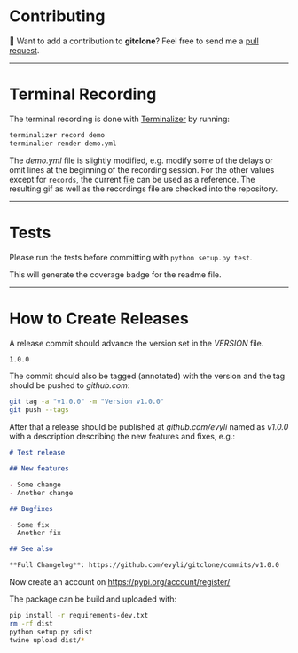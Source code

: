 # Contributing

👋 Want to add a contribution to **gitclone**? Feel free to send me a [pull request](https://github.com/evyli/gitclone/compare).

---

# Terminal Recording

The terminal recording is done with [Terminalizer](https://github.com/faressoft/terminalizer) by running:

```bash
terminalizer record demo
terminalier render demo.yml
```

The *demo.yml* file is slightly modified, e.g. modify some of the delays or omit lines at the beginning of the recording session. For the other values except for `records`, the current [file](https://github.com/evyli/gitclone/blob/master/img/terminalizer/demo.yml) can be used as a reference. The resulting gif as well as the recordings file are checked into the repository.

---

# Tests

Please run the tests before committing with `python setup.py test`.

This will generate the coverage badge for the readme file.

---

# How to Create Releases

A release commit should advance the version set in the *VERSION* file.

```txt
1.0.0
```

The commit should also be tagged (annotated) with the version and the tag should be pushed to *github.com*:

```bash
git tag -a "v1.0.0" -m "Version v1.0.0"
git push --tags
```

After that a release should be published at *github.com/evyli* named as *v1.0.0* with a description describing the new features and fixes, e.g.:

```markdown
# Test release

## New features

- Some change
- Another change

## Bugfixes

- Some fix
- Another fix

## See also

**Full Changelog**: https://github.com/evyli/gitclone/commits/v1.0.0
```

Now create an account on https://pypi.org/account/register/

The package can be build and uploaded with:

```bash
pip install -r requirements-dev.txt
rm -rf dist
python setup.py sdist
twine upload dist/*
```